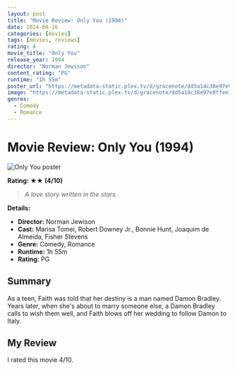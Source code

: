 ```yaml
---
layout: post
title: "Movie Review: Only You (1994)"
date: 2024-09-16
categories: [movies]
tags: [movies, reviews]
rating: 4
movie_title: "Only You"
release_year: 1994
director: "Norman Jewison"
content_rating: "PG"
runtime: "1h 55m"
poster_url: "https://metadata-static.plex.tv/d/gracenote/dd5a14c38e97e9ffee1df5f66d6e3462.jpg"
image: "https://metadata-static.plex.tv/d/gracenote/dd5a14c38e97e9ffee1df5f66d6e3462.jpg"
genres: 
  - Comedy
  - Romance
---
```


# Movie Review: Only You (1994)


<div class="movie-poster">
  <img src="https://metadata-static.plex.tv/d/gracenote/dd5a14c38e97e9ffee1df5f66d6e3462.jpg" alt="Only You poster" />
</div>


**Rating: ★★ (4/10)**


> *A love story written in the stars.*


**Details:**
- **Director:** Norman Jewison
- **Cast:** Marisa Tomei, Robert Downey Jr., Bonnie Hunt, Joaquim de Almeida, Fisher Stevens
- **Genre:** Comedy, Romance
- **Runtime:** 1h 55m
- **Rating:** PG

## Summary

As a teen, Faith was told that her destiny is a man named Damon Bradley. Years later, when she's about to marry someone else, a Damon Bradley calls to wish them well, and Faith blows off her wedding to follow Damon to Italy.

## My Review

I rated this movie 4/10.


